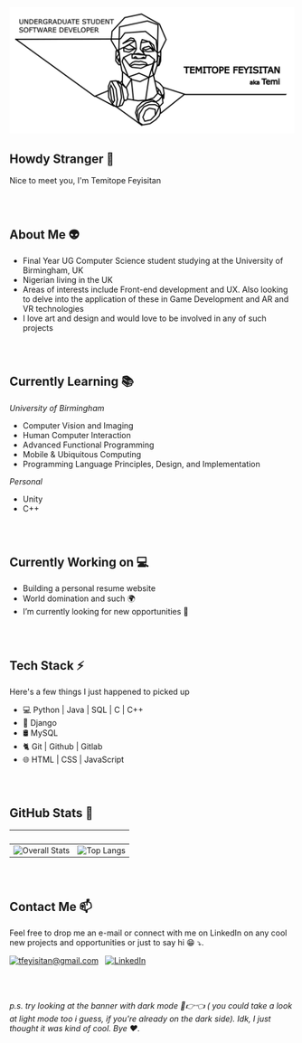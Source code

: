 ![](images/banner.png)

##  Howdy Stranger 👋 

Nice to meet you, I'm Temitope Feyisitan

### &nbsp;

## About Me 👽

- Final Year UG Computer Science student studying at the University of Birmingham, UK
- Nigerian living in the UK 
- Areas of interests include Front-end development and UX. Also looking to delve into the application of these in Game Development and AR and VR technologies
- I love art and design and would love to be involved in any of such projects

### &nbsp;

## Currently Learning 📚

_University of Birmingham_
- Computer Vision and Imaging
- Human Computer Interaction
- Advanced Functional Programming
- Mobile & Ubiquitous Computing
- Programming Language Principles, Design, and Implementation

_Personal_
- Unity
- C++
### &nbsp;

## Currently Working on 💻 

- Building a personal resume website
- World domination and such 🌍
- I’m currently looking for new opportunities 🔭

### &nbsp;

## Tech Stack ⚡
Here's a few things I just happened to picked up

- 💻 Python | Java | SQL | C | C++
- 🐍 Django
- 🛢️ MySQL
- 🐈 Git | Github | Gitlab
- 🌐 HTML | CSS | JavaScript

### &nbsp;

## GitHub Stats 👀
 &nbsp;            |  &nbsp;
:-------------------------:|:-------------------------:
![Overall Stats](https://github-readme-stats.vercel.app/api?username=epotimeT&count_private=true&show_icons=true&hide=contribs) |  ![Top Langs](https://github-readme-stats.vercel.app/api/top-langs/?username=epotimeT&layout=compact)

### &nbsp;


## Contact Me 📫

Feel free to drop me an e-mail or connect with me on LinkedIn on any cool new projects and opportunities or just to say hi 😁 ⤵. 



<a href="mailto:tfeyisitan@gmail.com">![tfeyisitan@gmail.com](https://img.shields.io/badge/Gmail-D14836?style=for-the-badge&logo=gmail&logoColor=white)</a> &nbsp;  <a href="https://www.linkedin.com/in/temitope-feyisitan/">![LinkedIn](https://img.shields.io/badge/LinkedIn-0077B5?style=for-the-badge&logo=linkedin&logoColor=white)</a> 

### &nbsp;

###### p.s. try looking at the banner with dark mode  🥺👉👈 ( you could take a look at light mode too i guess, if you're already on the dark side). Idk, I just thought it was kind of cool. Bye ❤️.

